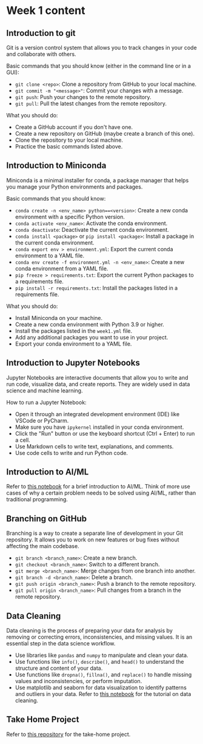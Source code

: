 # Week 1 content

## Introduction to git
Git is a version control system that allows you to track changes in your code and collaborate with others.

Basic commands that you should know (either in the command line or in a GUI):
- `git clone <repo>`: Clone a repository from GitHub to your local machine.
- `git commit -m "<message>"`: Commit your changes with a message.
- `git push`: Push your changes to the remote repository.
- `git pull`: Pull the latest changes from the remote repository.

What you should do:
- Create a GitHub account if you don't have one.
- Create a new repository on GitHub (maybe create a branch of this one).
- Clone the repository to your local machine.
- Practice the basic commands listed above.

## Introduction to Miniconda
Miniconda is a minimal installer for conda, a package manager that helps you manage your Python environments and packages.

Basic commands that you should know:
- `conda create -n <env_name> python==<version>`: Create a new conda environment with a specific Python version.
- `conda activate <env_name>`: Activate the conda environment.
- `conda deactivate`: Deactivate the current conda environment.
- `conda install <package>` or `pip install <package>`: Install a package in the current conda environment.
- `conda export env > environment.yml`: Export the current conda environment to a YAML file.
- `conda env create -f environment.yml -n <env_name>`: Create a new conda environment from a YAML file.
- `pip freeze > requirements.txt`: Export the current Python packages to a requirements file.
- `pip install -r requirements.txt`: Install the packages listed in a requirements file.

What you should do:
- Install Miniconda on your machine.
- Create a new conda environment with Python 3.9 or higher.
- Install the packages listed in the `week1.yml` file.
- Add any additional packages you want to use in your project.
- Export your conda environment to a YAML file.

## Introduction to Jupyter Notebooks
Jupyter Notebooks are interactive documents that allow you to write and run code, visualize data, and create reports. They are widely used in data science and machine learning.

How to run a Jupyter Notebook:
- Open it through an integrated development environment (IDE) like VSCode or PyCharm.
- Make sure you have `ipykernel` installed in your conda environment.
- Click the "Run" button or use the keyboard shortcut (Ctrl + Enter) to run a cell.
- Use Markdown cells to write text, explanations, and comments.
- Use code cells to write and run Python code.

## Introduction to AI/ML
Refer to [this notebook](./why.ipynb) for a brief introduction to AI/ML. Think of more use cases of why a certain problem needs to be solved using AI/ML, rather than traditional programming.

## Branching on GitHub
Branching is a way to create a separate line of development in your Git repository. It allows you to work on new features or bug fixes without affecting the main codebase.
- `git branch <branch_name>`: Create a new branch.
- `git checkout <branch_name>`: Switch to a different branch.
- `git merge <branch_name>`: Merge changes from one branch into another.
- `git branch -d <branch_name>`: Delete a branch.
- `git push origin <branch_name>`: Push a branch to the remote repository.
- `git pull origin <branch_name>`: Pull changes from a branch in the remote repository.

## Data Cleaning
Data cleaning is the process of preparing your data for analysis by removing or correcting errors, inconsistencies, and missing values. It is an essential step in the data science workflow.
- Use libraries like `pandas` and `numpy` to manipulate and clean your data.
- Use functions like `info()`, `describe()`, and `head()` to understand the structure and content of your data.
- Use functions like `dropna()`, `fillna()`, and `replace()` to handle missing values and inconsistencies, or perform imputation.
- Use matplotlib and seaborn for data visualization to identify patterns and outliers in your data.
Refer to [this notebook](./data_cleaning.ipynb) for the tutorial on data cleaning.

## Take Home Project
Refer to [this repository](https://github.com/Awesome-AI-ML-DELTA25/DataCleaning) for the take-home project. 

